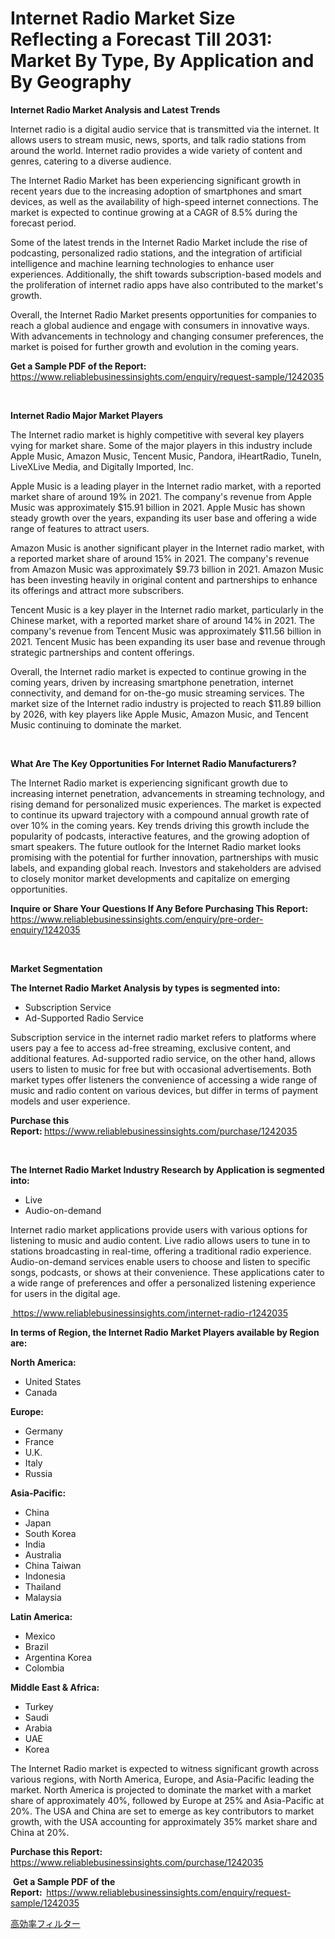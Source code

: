 <p><h1>Internet Radio Market Size Reflecting a Forecast Till 2031: Market By Type, By Application and By Geography</h1></p><p><strong>Internet Radio Market Analysis and Latest Trends</strong></p>
<p><p>Internet radio is a digital audio service that is transmitted via the internet. It allows users to stream music, news, sports, and talk radio stations from around the world. Internet radio provides a wide variety of content and genres, catering to a diverse audience.</p><p>The Internet Radio Market has been experiencing significant growth in recent years due to the increasing adoption of smartphones and smart devices, as well as the availability of high-speed internet connections. The market is expected to continue growing at a CAGR of 8.5% during the forecast period.</p><p>Some of the latest trends in the Internet Radio Market include the rise of podcasting, personalized radio stations, and the integration of artificial intelligence and machine learning technologies to enhance user experiences. Additionally, the shift towards subscription-based models and the proliferation of internet radio apps have also contributed to the market's growth.</p><p>Overall, the Internet Radio Market presents opportunities for companies to reach a global audience and engage with consumers in innovative ways. With advancements in technology and changing consumer preferences, the market is poised for further growth and evolution in the coming years.</p></p>
<p><strong>Get a Sample PDF of the Report:&nbsp;</strong> <a href="https://www.reliablebusinessinsights.com/enquiry/request-sample/1242035">https://www.reliablebusinessinsights.com/enquiry/request-sample/1242035</a></p>
<p>&nbsp;</p>
<p><strong>Internet Radio Major Market Players</strong></p>
<p><p>The Internet radio market is highly competitive with several key players vying for market share. Some of the major players in this industry include Apple Music, Amazon Music, Tencent Music, Pandora, iHeartRadio, TuneIn, LiveXLive Media, and Digitally Imported, Inc.</p><p>Apple Music is a leading player in the Internet radio market, with a reported market share of around 19% in 2021. The company's revenue from Apple Music was approximately $15.91 billion in 2021. Apple Music has shown steady growth over the years, expanding its user base and offering a wide range of features to attract users.</p><p>Amazon Music is another significant player in the Internet radio market, with a reported market share of around 15% in 2021. The company's revenue from Amazon Music was approximately $9.73 billion in 2021. Amazon Music has been investing heavily in original content and partnerships to enhance its offerings and attract more subscribers.</p><p>Tencent Music is a key player in the Internet radio market, particularly in the Chinese market, with a reported market share of around 14% in 2021. The company's revenue from Tencent Music was approximately $11.56 billion in 2021. Tencent Music has been expanding its user base and revenue through strategic partnerships and content offerings.</p><p>Overall, the Internet radio market is expected to continue growing in the coming years, driven by increasing smartphone penetration, internet connectivity, and demand for on-the-go music streaming services. The market size of the Internet radio industry is projected to reach $11.89 billion by 2026, with key players like Apple Music, Amazon Music, and Tencent Music continuing to dominate the market.</p></p>
<p>&nbsp;</p>
<p><strong>What Are The Key Opportunities For Internet Radio Manufacturers?</strong></p>
<p><p>The Internet Radio market is experiencing significant growth due to increasing internet penetration, advancements in streaming technology, and rising demand for personalized music experiences. The market is expected to continue its upward trajectory with a compound annual growth rate of over 10% in the coming years. Key trends driving this growth include the popularity of podcasts, interactive features, and the growing adoption of smart speakers. The future outlook for the Internet Radio market looks promising with the potential for further innovation, partnerships with music labels, and expanding global reach. Investors and stakeholders are advised to closely monitor market developments and capitalize on emerging opportunities.</p></p>
<p><strong>Inquire or Share Your Questions If Any Before Purchasing This Report:</strong> <a href="https://www.reliablebusinessinsights.com/enquiry/pre-order-enquiry/1242035">https://www.reliablebusinessinsights.com/enquiry/pre-order-enquiry/1242035</a></p>
<p>&nbsp;</p>
<p><strong>Market Segmentation</strong></p>
<p><strong>The Internet Radio Market Analysis by types is segmented into:</strong></p>
<p><ul><li>Subscription Service</li><li>Ad-Supported Radio Service</li></ul></p>
<p><p>Subscription service in the internet radio market refers to platforms where users pay a fee to access ad-free streaming, exclusive content, and additional features. Ad-supported radio service, on the other hand, allows users to listen to music for free but with occasional advertisements. Both market types offer listeners the convenience of accessing a wide range of music and radio content on various devices, but differ in terms of payment models and user experience.</p></p>
<p><strong>Purchase this Report:&nbsp;</strong><a href="https://www.reliablebusinessinsights.com/purchase/1242035">https://www.reliablebusinessinsights.com/purchase/1242035</a></p>
<p>&nbsp;</p>
<p><strong>The Internet Radio Market Industry Research by Application is segmented into:</strong></p>
<p><ul><li>Live</li><li>Audio-on-demand</li></ul></p>
<p><p>Internet radio market applications provide users with various options for listening to music and audio content. Live radio allows users to tune in to stations broadcasting in real-time, offering a traditional radio experience. Audio-on-demand services enable users to choose and listen to specific songs, podcasts, or shows at their convenience. These applications cater to a wide range of preferences and offer a personalized listening experience for users in the digital age.</p></p>
<p><a href="https://www.reliablebusinessinsights.com/internet-radio-r1242035">&nbsp;https://www.reliablebusinessinsights.com/internet-radio-r1242035</a></p>
<p><strong>In terms of Region, the Internet Radio Market Players available by Region are:</strong></p>
<p>
    <p> <strong> North America: </strong>
        <ul>
            <li>United States</li>
            <li>Canada</li>
        </ul>
        </p> 
    <p> <strong> Europe: </strong>
        <ul>
            <li>Germany</li>
            <li>France</li>
            <li>U.K.</li>
            <li>Italy</li>
            <li>Russia</li>
        </ul>
        </p> 
    <p> <strong> Asia-Pacific: </strong>
        <ul>
            <li>China</li>
            <li>Japan</li>
            <li>South Korea</li>
            <li>India</li>
            <li>Australia</li>
            <li>China Taiwan</li>
            <li>Indonesia</li>
            <li>Thailand</li>
            <li>Malaysia</li>
        </ul>
        </p> 
    <p> <strong> Latin America: </strong>
        <ul>
            <li>Mexico</li>
            <li>Brazil</li>
            <li>Argentina Korea</li>
            <li>Colombia</li>
        </ul>
        </p> 
    <p> <strong> Middle East & Africa: </strong>
        <ul>
            <li>Turkey</li>
            <li>Saudi</li>
            <li>Arabia</li>
            <li>UAE</li>
            <li>Korea</li>
        </ul>
    </p>
    </p>
<p><p>The Internet Radio market is expected to witness significant growth across various regions, with North America, Europe, and Asia-Pacific leading the market. North America is projected to dominate the market with a market share of approximately 40%, followed by Europe at 25% and Asia-Pacific at 20%. The USA and China are set to emerge as key contributors to market growth, with the USA accounting for approximately 35% market share and China at 20%.</p></p>
<p><strong>Purchase this Report: </strong><a href="https://www.reliablebusinessinsights.com/purchase/1242035">https://www.reliablebusinessinsights.com/purchase/1242035</a></p>
<p>&nbsp;<strong>Get a Sample PDF of the Report:&nbsp;&nbsp;</strong><a href="https://www.reliablebusinessinsights.com/enquiry/request-sample/1242035">https://www.reliablebusinessinsights.com/enquiry/request-sample/1242035</a></p>
<p><strong></strong></p>
<p><p><a href="https://github.com/nxboeu02965442/Market-Research-Report-List-3/blob/main/973180733525.md">高効率フィルター</a></p></p>